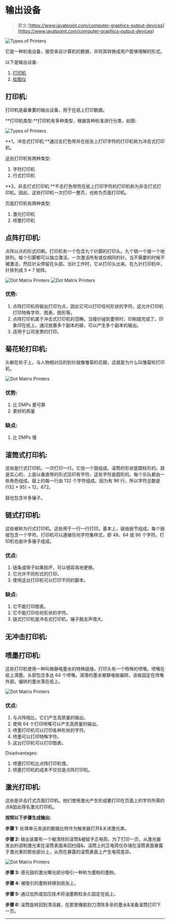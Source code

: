 # 输出设备

> 原文:[https://www.javatpoint.com/computer-graphics-output-devices](https://www.javatpoint.com/computer-graphics-output-devices)

![Types of Printers](../Images/52cc0f292fd9ea690e2bb747c8add958.png)

它是一种机电设备，接受来自计算机的数据，并将其转换成用户能够理解的形式。

以下是输出设备:

1.  [打印机](#printers)
2.  [绘图仪](computer-graphics-plotters)

## 打印机:

打印机是最重要的输出设备，用于在纸上打印数据。

**打印机类型:**打印机有多种类型，根据各种标准进行分类，如图:

![Types of Printers](../Images/4daf19d837abab0b605396df16fb3b18.png)

**1。冲击式打印机:**通过击打色带并在纸张上打印字符的打印机称为冲击式打印机。

这些打印机有两种类型:

1.  字符打印机
2.  行式打印机

**2。非击打式打印机:**不击打色带而在纸上打印字符的打印机称为非击打式打印机。因此，这些打印机一次打印一整页，也称为页面打印机。

页面打印机有两种类型:

1.  激光打印机
2.  喷墨打印机

## 点阵打印机:

点阵以点的形式印刷。打印机有一个包含九个针脚的打印头。九个销一个接一个地排列。每个引脚都可以独立激活。一次激活所有或仅相同的针。当不需要的时候不被激活，然后针尖停留在头部。当针工作时，它从打印头出来。在九针打印机中，针排列成 5 * 7 矩阵。

![Dot Matrix Printers](../Images/3fcb8e1f53ffb806a99785ce553298cc.png) ![Dot Matrix Printers](../Images/4d6b00a1fe08bbdea1d570ab686db1ff.png)

### 优势:

1.  点阵打印机将输出打印为点，因此它可以打印任何形状的字符。这允许打印机打印特殊字符、图表、图形等。
2.  点阵打印机属于冲击式打印机的范畴。当撞针碰到墨带时，印刷就完成了。印象印在纸上。通过放置多个副本的碳，可以产生多个副本的输出。
3.  适用于公司发票的打印。

## 菊花轮打印机:

头躺在轮子上，与人物相对应的别针就像雏菊的花瓣，这就是为什么叫雏菊轮打印机。

![Dot Matrix Printers](../Images/672f961e2512841dc6101f14e5c24fbe.png)

### 优势:

1.  比 DMPs 更可靠
2.  更好的质量

### 缺点:

1.  比 DMPs 慢

## 滚筒式打印机:

这些是行式打印机，一次打印一行。它由一个鼓组成。滚筒的形状是圆柱形的。鼓是实心的，上面以垂直带的形式压印有字符。这些字符是圆形的。每个乐队都由一些角色组成。鼓上的每一行由 132 个字符组成。因为有 96 行，所以字符总数是(132 * 95) = 12，672。

鼓也包含许多锤子。

## 链式打印机:

这些被称为行式打印机。这些用于一行一行打印。基本上，链由链节组成。每个链接包含一个字符。打印机可以遵循任何字符集样式，即 48、64 或 96 个字符。打印机也由许多锤子组成。

### 优点:

1.  链条或带子如果损坏，可以很容易地更换。
2.  它允许不同形式的打印。
3.  使用这台打印机可以打印不同的脚本。

### 缺点:

1.  它不能打印图表。
2.  它不能打印任何形状的字符。
3.  链式打印机是冲击式打印机，锤子敲击声很大。

## 无冲击打印机:

## 喷墨打印机:

这些打印机使用一种叫做静电墨水的特殊链接。打印头有一个特殊的喷嘴。喷嘴在纸上滴墨。头部包含多达 64 个喷嘴。滴落的墨水被静电板偏转。该板固定在喷嘴外部。偏转的墨水落在纸上。

![Dot Matrix Printers](../Images/ff840291fc0d0edef405924284f64a58.png)

### 优点:

1.  与点阵相比，它们产生高质量的输出。
2.  使用 64 个打印喷嘴可以产生高质量的输出。
3.  喷墨打印机可以打印各种形状的字符。
4.  喷墨可以打印特殊字符。
5.  这台打印机可以打印图表。

Disadvantages:

1.  喷墨打印机比点阵打印机慢。
2.  喷墨打印机的成本不仅仅是点阵打印机。

## 激光打印机:

这些是非击打式页面打印机。他们使用激光产生形成要打印在页面上的字符所需的点&因此得名激光打印机。

**按照以下步骤生成输出:**

**步骤 1:** 处理单元发送的数据比特作为触发器打开&关闭激光束。

**步骤 2:** 输出装置有一个被清除的滚筒&被赋予正电荷。为了打印一页，从激光器发出的调制激光束在滚筒表面来回扫描&。滚筒上的正电荷仅存储在滚筒表面暴露于激光束的那些部分上，从而在暴露的滚筒表面上产生电荷差异。

![Dot Matrix Printers](../Images/16a9b83f44e1bb52e51dd33944d4d4da.png)

**步骤 3:** 感光鼓的激光曝光部分吸引一种称为墨粉的墨粉。

**步骤 4:** 被吸引的墨粉转移到纸张上。

**步骤 5:** 通过加热或加压技术将油墨颗粒永久固定在纸上。

**步骤 6:** 滚筒旋转回到清洁器，在那里橡胶刮刀清除多余的墨水&准备滚筒打印下一页。

* * *